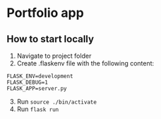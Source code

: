 # Portfolio app

## How to start locally
1. Navigate to project folder
2. Create .flaskenv file with the following content:
```
FLASK_ENV=development
FLASK_DEBUG=1
FLASK_APP=server.py
```
3. Run `source ./bin/activate`
4. Run `flask run`